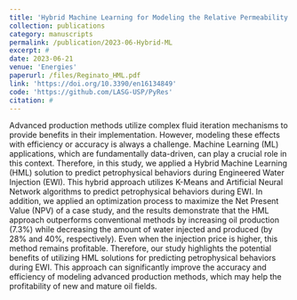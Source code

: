 ```yaml
---
title: 'Hybrid Machine Learning for Modeling the Relative Permeability Changes in Carbonate Reservoirs under Engineered Water Injection'
collection: publications
category: manuscripts
permalink: /publication/2023-06-Hybrid-ML
excerpt: #
date: 2023-06-21
venue: 'Energies'
paperurl: /files/Reginato_HML.pdf
link: 'https://doi.org/10.3390/en16134849'
code: 'https://github.com/LASG-USP/PyRes'
citation: #
---
```


Advanced production methods utilize complex fluid iteration mechanisms to provide benefits in their implementation. However, modeling these effects with efficiency or accuracy is always a challenge. Machine Learning (ML) applications, which are fundamentally data-driven, can play a crucial role in this context. Therefore, in this study, we applied a Hybrid Machine Learning (HML) solution to predict petrophysical behaviors during Engineered Water Injection (EWI). This hybrid approach utilizes K-Means and Artificial Neural Network algorithms to predict petrophysical behaviors during EWI. In addition, we applied an optimization process to maximize the Net Present Value (NPV) of a case study, and the results demonstrate that the HML approach outperforms conventional methods by increasing oil production (7.3%) while decreasing the amount of water injected and produced (by 28% and 40%, respectively). Even when the injection price is higher, this method remains profitable. Therefore, our study highlights the potential benefits of utilizing HML solutions for predicting petrophysical behaviors during EWI. This approach can significantly improve the accuracy and efficiency of modeling advanced production methods, which may help the profitability of new and mature oil fields.